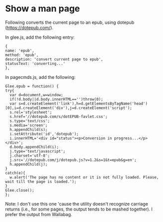 # Show a man page

Following converts the current page to an epub, using dotepub (https://dotepub.com/).

In glee.js, add the following entry:

    {
    name: 'epub',
    method: 'epub',
    description: 'convert current page to epub',
    statusText: 'converting...'
    },

In pagecmds.js, add the following:

    Glee.epub = function() {
    try{
      var d=document,w=window;
      if(!d.body||d.body.innerHTML=='')throw(0);
      var s=d.createElement('link'),h=d.getElementsByTagName('head')[0],i=d.createElement('div'),j=d.createElement('script');
      s.rel='stylesheet';
      s.href='//dotepub.com/s/dotEPUB-favlet.css';
      s.type='text/css';
      s.media='screen';
      h.appendChild(s);
      i.setAttribute('id','dotepub');
      i.innerHTML='<div id="status"><p>Conversion in progress...</p></div>';
      d.body.appendChild(i);
      j.type='text/javascript';
      j.charset='utf-8';
      j.src='//dotepub.com/j/dotepub.js?v=1.2&s=1&t=epub&g=en';
      h.appendChild(j);
    }
    catch(e){
      w.alert('The page has no content or it is not fully loaded. Please, wait till the page is loaded.');
    }
    Glee.close();
    };

Note: I don't use this one 'cause the utility doesn't recognize carriage returns (i.e., for some pages, the output tends to be mashed together). I prefer the output from Wallabag.

